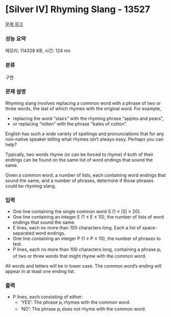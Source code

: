 # [Silver IV] Rhyming Slang - 13527 

[문제 링크](https://www.acmicpc.net/problem/13527) 

### 성능 요약

메모리: 114328 KB, 시간: 124 ms

### 분류

구현

### 문제 설명

<p>Rhyming slang involves replacing a common word with a phrase of two or three words, the last of which rhymes with the original word. For example,</p>

<ul>
	<li>replacing the word “stairs” with the rhyming phrase “apples and pears”,</li>
	<li>or replacing “rotten” with the phrase “bales of cotton”.</li>
</ul>

<p>English has such a wide variety of spellings and pronunciations that for any non-native speaker telling what rhymes isn’t always easy. Perhaps you can help?</p>

<p>Typically, two words rhyme (or can be forced to rhyme) if both of their endings can be found on the same list of word endings that sound the same.</p>

<p>Given a common word, a number of lists, each containing word endings that sound the same, and a number of phrases, determine if those phrases could be rhyming slang.</p>

### 입력 

 <ul>
	<li>One line containing the single common word S (1 ≤ |S| ≤ 20).</li>
	<li>One line containing an integer E (1 ≤ E ≤ 10), the number of lists of word endings that sound the same.</li>
	<li>E lines, each no more than 100 characters long. Each a list of space-separated word endings.</li>
	<li>One line containing an integer P (1 ≤ P ≤ 10), the number of phrases to test.</li>
	<li>P lines, each no more than 100 characters long, containing a phrase p<sub>i</sub> of two or three words that might rhyme with the common word.</li>
</ul>

<p>All words and letters will be in lower case. The common word’s ending will appear in at least one ending list.</p>

### 출력 

 <ul>
	<li>P lines, each consisting of either:
	<ul>
		<li>’YES’: The phrase p<sub>i</sub> rhymes with the common word.</li>
		<li>’NO’: The phrase p<sub>i</sub> does not rhyme with the common word.</li>
	</ul>
	</li>
</ul>


